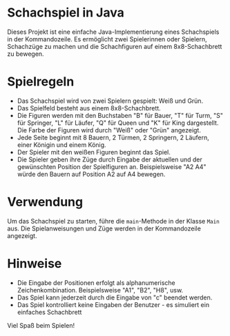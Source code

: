 # Schachspiel in Java

Dieses Projekt ist eine einfache Java-Implementierung eines Schachspiels in der Kommandozeile. Es ermöglicht zwei Spielerinnen oder Spielern, Schachzüge zu machen und die Schachfiguren auf einem 8x8-Schachbrett zu bewegen.

# Spielregeln

- Das Schachspiel wird von zwei Spielern gespielt: Weiß und Grün.
- Das Spielfeld besteht aus einem 8x8-Schachbrett.
- Die Figuren werden mit den Buchstaben "B" für Bauer, "T" für Turm, "S" für Springer, "L" für Läufer, "Q" für Queen und "K" für King dargestellt. Die Farbe der Figuren wird durch "Weiß" oder "Grün" angezeigt.
- Jede Seite beginnt mit 8 Bauern, 2 Türmen, 2 Springern, 2 Läufern, einer Königin und einem König.
- Der Spieler mit den weißen Figuren beginnt das Spiel.
- Die Spieler geben ihre Züge durch Eingabe der aktuellen und der gewünschten Position der Spielfiguren an. Beispielsweise "A2 A4" würde den Bauern auf Position A2 auf A4 bewegen.

# Verwendung

Um das Schachspiel zu starten, führe die `main`-Methode in der Klasse `Main` aus. Die Spielanweisungen und Züge werden in der Kommandozeile angezeigt.

# Hinweise

- Die Eingabe der Positionen erfolgt als alphanumerische Zeichenkombination. Beispielsweise "A1", "B2", "H8", usw.
- Das Spiel kann jederzeit durch die Eingabe von "c" beendet werden.
- Das Spiel kontrolliert keine Eingaben der Benutzer - es simuliert ein einfaches Schachbrett

Viel Spaß beim Spielen!
